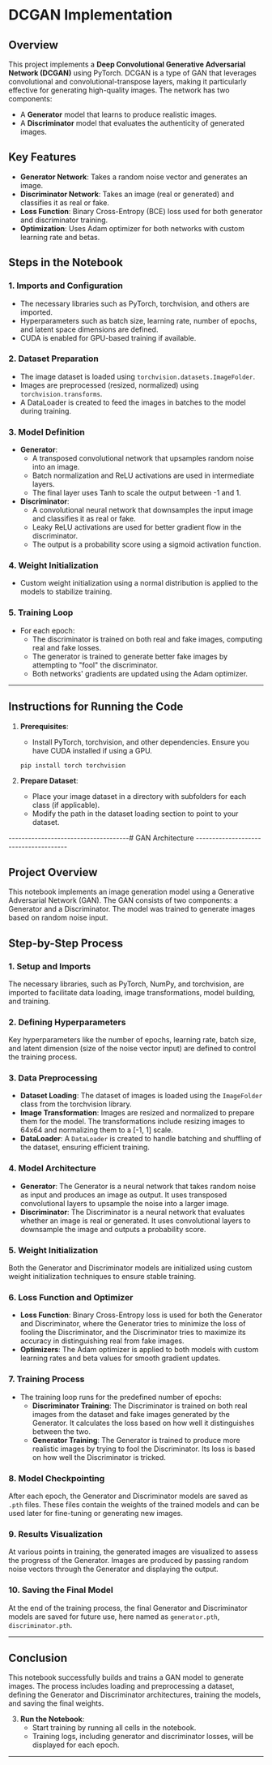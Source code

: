 # DCGAN Implementation

## Overview
This project implements a **Deep Convolutional Generative Adversarial Network (DCGAN)** using PyTorch. DCGAN is a type of GAN that leverages convolutional and convolutional-transpose layers, making it particularly effective for generating high-quality images. The network has two components:
- A **Generator** model that learns to produce realistic images.
- A **Discriminator** model that evaluates the authenticity of generated images.

## Key Features
- **Generator Network**: Takes a random noise vector and generates an image.
- **Discriminator Network**: Takes an image (real or generated) and classifies it as real or fake.
- **Loss Function**: Binary Cross-Entropy (BCE) loss used for both generator and discriminator training.
- **Optimization**: Uses Adam optimizer for both networks with custom learning rate and betas.

## Steps in the Notebook

### 1. **Imports and Configuration**
- The necessary libraries such as PyTorch, torchvision, and others are imported.
- Hyperparameters such as batch size, learning rate, number of epochs, and latent space dimensions are defined.
- CUDA is enabled for GPU-based training if available.

### 2. **Dataset Preparation**
- The image dataset is loaded using `torchvision.datasets.ImageFolder`.
- Images are preprocessed (resized, normalized) using `torchvision.transforms`.
- A DataLoader is created to feed the images in batches to the model during training.

### 3. **Model Definition**
- **Generator**: 
  - A transposed convolutional network that upsamples random noise into an image.
  - Batch normalization and ReLU activations are used in intermediate layers.
  - The final layer uses Tanh to scale the output between -1 and 1.
- **Discriminator**:
  - A convolutional neural network that downsamples the input image and classifies it as real or fake.
  - Leaky ReLU activations are used for better gradient flow in the discriminator.
  - The output is a probability score using a sigmoid activation function.

### 4. **Weight Initialization**
- Custom weight initialization using a normal distribution is applied to the models to stabilize training.

### 5. **Training Loop**
- For each epoch:
  - The discriminator is trained on both real and fake images, computing real and fake losses.
  - The generator is trained to generate better fake images by attempting to "fool" the discriminator.
  - Both networks' gradients are updated using the Adam optimizer.
  
---

## Instructions for Running the Code

1. **Prerequisites**:
   - Install PyTorch, torchvision, and other dependencies. Ensure you have CUDA installed if using a GPU.

   ```bash
   pip install torch torchvision
   ```

2. **Prepare Dataset**:
   - Place your image dataset in a directory with subfolders for each class (if applicable).
   - Modify the path in the dataset loading section to point to your dataset.


-------------------------------------# GAN Architecture --------------------------------------

## Project Overview

This notebook implements an image generation model using a Generative Adversarial Network (GAN). The GAN consists of two components: a Generator and a Discriminator. The model was trained to generate images based on random noise input.

## Step-by-Step Process

### 1. **Setup and Imports**
The necessary libraries, such as PyTorch, NumPy, and torchvision, are imported to facilitate data loading, image transformations, model building, and training.

### 2. **Defining Hyperparameters**
Key hyperparameters like the number of epochs, learning rate, batch size, and latent dimension (size of the noise vector input) are defined to control the training process.

### 3. **Data Preprocessing**
- **Dataset Loading**: The dataset of images is loaded using the `ImageFolder` class from the torchvision library.
- **Image Transformation**: Images are resized and normalized to prepare them for the model. The transformations include resizing images to 64x64 and normalizing them to a [-1, 1] scale.
- **DataLoader**: A `DataLoader` is created to handle batching and shuffling of the dataset, ensuring efficient training.

### 4. **Model Architecture**
- **Generator**: The Generator is a neural network that takes random noise as input and produces an image as output. It uses transposed convolutional layers to upsample the noise into a larger image.
- **Discriminator**: The Discriminator is a neural network that evaluates whether an image is real or generated. It uses convolutional layers to downsample the image and outputs a probability score.

### 5. **Weight Initialization**
Both the Generator and Discriminator models are initialized using custom weight initialization techniques to ensure stable training.

### 6. **Loss Function and Optimizer**
- **Loss Function**: Binary Cross-Entropy loss is used for both the Generator and Discriminator, where the Generator tries to minimize the loss of fooling the Discriminator, and the Discriminator tries to maximize its accuracy in distinguishing real from fake images.
- **Optimizers**: The Adam optimizer is applied to both models with custom learning rates and beta values for smooth gradient updates.

### 7. **Training Process**
- The training loop runs for the predefined number of epochs:
  - **Discriminator Training**: The Discriminator is trained on both real images from the dataset and fake images generated by the Generator. It calculates the loss based on how well it distinguishes between the two.
  - **Generator Training**: The Generator is trained to produce more realistic images by trying to fool the Discriminator. Its loss is based on how well the Discriminator is tricked.
  
### 8. **Model Checkpointing**
After each epoch, the Generator and Discriminator models are saved as `.pth` files. These files contain the weights of the trained models and can be used later for fine-tuning or generating new images.

### 9. **Results Visualization**
At various points in training, the generated images are visualized to assess the progress of the Generator. Images are produced by passing random noise vectors through the Generator and displaying the output.

### 10. **Saving the Final Model**
At the end of the training process, the final Generator and Discriminator models are saved for future use, here named as `generator.pth`, `discriminator.pth`.

---

## Conclusion

This notebook successfully builds and trains a GAN model to generate images. The process includes loading and preprocessing a dataset, defining the Generator and Discriminator architectures, training the models, and saving the final weights.

3. **Run the Notebook**:
   - Start training by running all cells in the notebook.
   - Training logs, including generator and discriminator losses, will be displayed for each epoch.
   
---
